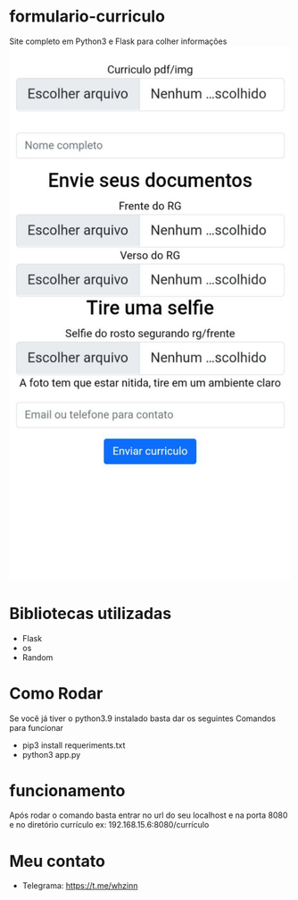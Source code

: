 # formulario-curriculo
Site completo em Python3 e Flask para colher informações 
![alt texto](IMG_20230204_060651_395.jpg)
# Bibliotecas utilizadas
* Flask
* os
* Random
# Como Rodar
Se você já tiver o python3.9 instalado basta dar os seguintes
Comandos para funcionar
+ pip3 install requeriments.txt
+ python3 app.py
# funcionamento
Após rodar o comando basta entrar no url do seu localhost
e na porta 8080 e no diretório currículo ex: 192.168.15.6:8080/currículo

# Meu contato
* Telegrama: https://t.me/whzinn
